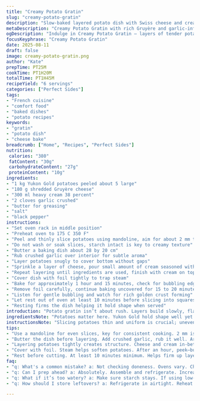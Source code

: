 ```yaml
---
title: "Creamy Potato Gratin"
slug: "creamy-potato-gratin"
description: "Slow-baked layered potato dish with Swiss cheese and cream. Thin slices keep texture tender but intact. Cheese swapped for Gruyère for nuttier bite. Garlic-infused cream adds depth. No rinsing starch keeps sauce glossy and thick. Baked covered then uncovered to brown edges and top. Rest before cutting to firm layers. Classic French technique, practical with tweaks for better flavor and function. Can substitute potatoes or cheese, adjust bake time by visual signs. Serves 6 hearty portions, rich yet balanced."
metaDescription: "Creamy Potato Gratin with rich Gruyère and garlic-infused cream brings classic French comfort. Perfect for any occasion, hearty and satisfying."
ogDescription: "Indulge in Creamy Potato Gratin — layers of tender potatoes, garlic-scented cream, and gooey Gruyère. A rich side or main dish for gatherings."
focusKeyphrase: "Creamy Potato Gratin"
date: 2025-08-11
draft: false
image: creamy-potato-gratin.png
author: "Kate"
prepTime: PT25M
cookTime: PT1H20M
totalTime: PT1H45M
recipeYield: "6 servings"
categories: ["Perfect Sides"]
tags:
- "French cuisine"
- "comfort food"
- "baked dishes"
- "potato recipes"
keywords:
- "gratin"
- "potato dish"
- "cheese bake"
breadcrumb: ["Home", "Recipes", "Perfect Sides"]
nutrition: 
 calories: "380"
 fatContent: "30g"
 carbohydrateContent: "27g"
 proteinContent: "10g"
ingredients:
- "1 kg Yukon Gold potatoes peeled about 5 large"
- "180 g shredded Gruyère cheese"
- "300 ml heavy cream 38 percent"
- "2 cloves garlic crushed"
- "butter for greasing"
- "salt"
- "black pepper"
instructions:
- "Set oven rack in middle position"
- "Preheat oven to 175 C 350 F"
- "Peel and thinly slice potatoes using mandoline, aim for about 2 mm thickness"
- "Do not wash or soak slices, starch intact is key to creamy texture"
- "Butter a baking dish about 28 by 20 cm"
- "Rub crushed garlic over interior for subtle aroma"
- "Layer potatoes snugly to cover bottom without gaps"
- "Sprinkle a layer of cheese, pour small amount of cream seasoned with salt and pepper"
- "Repeat layering until ingredients are used, finish with cream on top"
- "Cover dish with foil tightly to trap steam"
- "Bake for approximately 1 hour and 15 minutes, check for bubbling edges and soft potatoes"
- "Remove foil carefully, continue baking uncovered for 15 to 20 minutes until top goldens and edges crisp"
- "Listen for gentle bubbling and watch for rich golden crust forming"
- "Let rest out of oven at least 10 minutes before slicing into squares"
- "Resting firms the dish helping it hold shape when served"
introduction: "Potato gratin isn’t about rush. Layers build slowly, flavours deepen. Texture comes from unwashed starch sticking around. Gruyère swaps Emmental bringing deeper, nuttier notes without overpowering. Garlic infused cream — not minced into dish but rubbed on baking dish — allows gentle perfume through steaming. Oven temp moderate, enough for slow melting and softening, then finish uncovered to toast the top. Time? A rough guide. Watch edges crackle, listen for bubbling sauce, feel the softened potato slices with gentle poke through foil before pulling cover. Letting it rest, that’s where it all gels: the final play before cutting. For a side, main, whatever. Keep salt balanced — you can always add at table but taking cheese saltiness into account up front stops oversalting. Simple ingredients, mastered technique. No shortcuts."
ingredientsNote: "Potatoes matter here. Yukon Gold hold shape well yet yield creamy texture when thinly sliced. Russets or other starchy types might break down too much, waxy tend to stay firmer but less creamy. Not rinsing the slices means starch surrounds each piece, thickening sauce naturally. Cheese: Gruyère adds nutty depth, melts well with great flavor. Substitute with Emmental or a mild cheddar for different profiles. Cream ideally heavy, around 35-38 percent fat, ensuring rich sauce that doesn’t separate. Garlic crushed and rubbed on dish adds aroma without harsh bite. Butter for greasing prevents sticking and adds browning on edges. Salt and pepper finish carefully — cheese and cream add salt, so start conservative."
instructionsNote: "Slicing potatoes thin and uniform is crucial; uneven slices cook unevenly, risk mushy or underdone spots. Mandoline best tool but keep fingers safe with guard. Not rinsing after slicing is a conscious choice to preserve starch, helping bind sauce. Buttering dish plus garlic rubbing enhances flavor and prevents sticking on crisp edges. Alternate layering potatoes, cheese, and cream to ensure even cooking and distribution. Covering with foil traps moisture, prevents drying out during long bake. Baking time depends on oven; look for potatoes softened through, cream bubbling on edges. Remove foil to brown top and get crisp edges, visual cue of doneness. Resting completes cooking by allowing sauce to thicken, layers to set. When cutting, knife should pass cleanly without collapsing gratin. If sauce runs or potato is very loose, slice slower or longer rest next time. Cheese substituted must melt well or texture suffers. Keep an eye on oven temp consistency. If browning too fast, lower temp and extend bake. A layering dish can be prepped ahead; cover and refrigerate, increase cooking time slightly. Keep warm covered before serving to avoid crust drying."
tips:
- "Use a mandoline for even slices, key for consistent cooking. 2 mm is ideal. Uneven thickness, different doneness. Don't wash slices. Starch keeps it creamy."
- "Butter the dish before layering. Add crushed garlic, rub it well. Aroma is subtle but present. Builds flavor profile from inside out. Crisp edges mean better texture."
- "Layering potatoes tightly creates structure. Cheese and cream in-between ensure goodness. Remember, don’t skimp. Finish with cream on top. Layering alternates brings even cooking."
- "Cover with foil. Steam helps soften potatoes. After an hour, peek—bubbling edges mean it’s working. Remove foil for browning. Consistent heat is crucial to prevent burning."
- "Rest before cutting. At least 10 minutes minimum. Helps firm up layers, aids slicing. If you rush this part, it falls apart. Take the time, see the difference."
faq:
- "q: What's a common mistake? a: Not checking doneness. Ovens vary. Check for bubbling cream, fork test on potatoes. If undercooked, return to oven covered."
- "q: Can I prep ahead? a: Absolutely. Assemble and refrigerate. Increase bake time if cold. Watch for visual cues and smells. Keep an eye on it."
- "q: What if it’s too watery? a: Make sure starch stays. If using low-fat cream, it can separate. Also, rest the dish, helps sauce thicken."
- "q: How should I store leftovers? a: Refrigerate in airtight. Reheat slowly in oven for best texture. Avoid microwave for crispy edges. Can also freeze, but texture changes."

---
```

